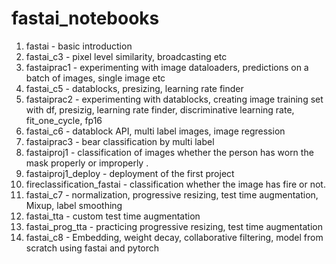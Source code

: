 # fastai_notebooks

1. fastai - basic introduction
2. fastai_c3 - pixel level similarity, broadcasting etc
3. fastaiprac1 - experimenting with image dataloaders, predictions on a batch of images, single image etc 
4. fastai_c5 - datablocks, presizing, learning rate finder
5. fastaiprac2 - experimenting with datablocks, creating image training set with df, presizig, learning rate finder, discriminative learning rate, fit_one_cycle, fp16
6. fastai_c6 - datablock API, multi label images, image regression
7. fastaiprac3 - bear classification by multi label
8. fastaiproj1 - classification of images whether the person has worn the mask properly or improperly .
9. fastaiproj1_deploy - deployment of the first project
10. fireclassification_fastai - classification whether the image has fire or not.
11. fastai_c7 - normalization, progressive resizing, test time augmentation, Mixup, label smoothing 
12. fastai_tta - custom test time augmentation
13. fastai_prog_tta - practicing progressive resizing, test time augmentation
14. fastai_c8 - Embedding, weight decay, collaborative filtering, model from scratch using fastai and pytorch
